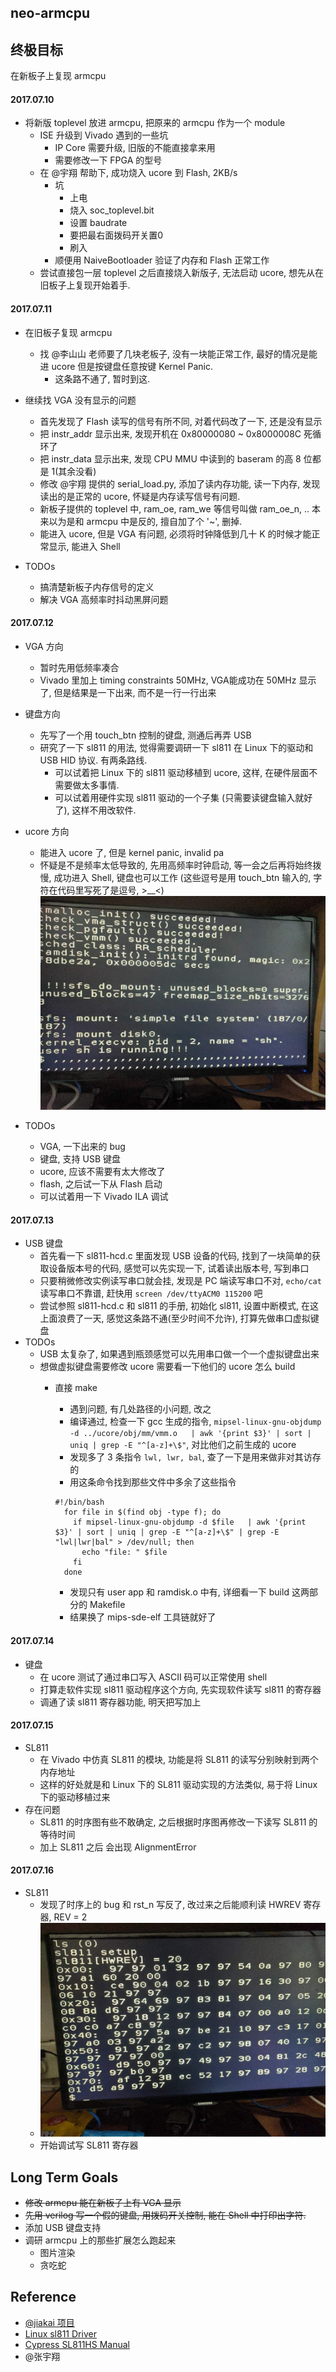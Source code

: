 ## neo-armcpu

## 终极目标
在新板子上复现 armcpu

#### 2017.07.10
- 将新版 toplevel 放进 armcpu, 把原来的 armcpu 作为一个 module
  - ISE 升级到 Vivado 遇到的一些坑
    - IP Core 需要升级, 旧版的不能直接拿来用
    - 需要修改一下 FPGA 的型号
  - 在 @宇翔 帮助下, 成功烧入 ucore 到 Flash, 2KB/s
    - 坑
      - 上电
      - 烧入 soc_toplevel.bit
      - 设置 baudrate
      - 要把最右面拨码开关置0
      - 刷入
    - 顺便用 NaiveBootloader 验证了内存和 Flash 正常工作
  - 尝试直接包一层 toplevel 之后直接烧入新版子, 无法启动 ucore, 想先从在旧板子上复现开始着手.

#### 2017.07.11
- 在旧板子复现 armcpu
  - 找 @李山山 老师要了几块老板子, 没有一块能正常工作, 最好的情况是能进 ucore 但是按键盘任意按键 Kernel Panic.
    - 这条路不通了, 暂时到这.

- 继续找 VGA 没有显示的问题
  - 首先发现了 Flash 读写的信号有所不同, 对着代码改了一下, 还是没有显示
  - 把 instr_addr 显示出来, 发现开机在 0x80000080 ~ 0x8000008C 死循环了
  - 把 instr_data 显示出来, 发现 CPU MMU 中读到的 baseram 的高 8 位都是 1(其余没看)
  - 修改 @宇翔 提供的 serial_load.py, 添加了读内存功能, 读一下内存, 发现读出的是正常的 ucore, 怀疑是内存读写信号有问题.
  - 新板子提供的 toplevel 中, ram_oe, ram_we 等信号叫做 ram_oe_n, .. 本来以为是和 armcpu 中是反的, 擅自加了个 '~', 删掉.
  - 能进入 ucore, 但是 VGA 有问题, 必须将时钟降低到几十 K 的时候才能正常显示, 能进入 Shell

- TODOs
  - 搞清楚新板子内存信号的定义
  - 解决 VGA 高频率时抖动黑屏问题

#### 2017.07.12
- VGA 方向
  - 暂时先用低频率凑合
  - Vivado 里加上 timing constraints 50MHz, VGA能成功在 50MHz 显示了, 但是结果是一下出来, 而不是一行一行出来
- 键盘方向
  - 先写了一个用 touch_btn 控制的键盘, 测通后再弄 USB
  - 研究了一下 sl811 的用法, 觉得需要调研一下 sl811 在 Linux 下的驱动和 USB HID 协议. 有两条路线.
    - 可以试着把 Linux 下的 sl811 驱动移植到 ucore, 这样, 在硬件层面不需要做太多事情.
    - 可以试着用硬件实现 sl811 驱动的一个子集 (只需要读键盘输入就好了), 这样不用改软件.
- ucore 方向
  - 能进入 ucore 了, 但是 kernel panic, invalid pa
  - 怀疑是不是频率太低导致的, 先用高频率时钟启动, 等一会之后再将始终拨慢, 成功进入 Shell, 键盘也可以工作 (这些逗号是用 touch_btn 输入的, 字符在代码里写死了是逗号, >__<)
    ![s1](screenshots/neo_ucore_shell.jpg)

- TODOs
  - VGA, 一下出来的 bug
  - 键盘, 支持 USB 键盘
  - ucore, 应该不需要有太大修改了
  - flash, 之后试一下从 Flash 启动
  - 可以试着用一下 Vivado ILA 调试

#### 2017.07.13
- USB 键盘
  - 首先看一下 sl811-hcd.c 里面发现 USB 设备的代码, 找到了一块简单的获取设备版本号的代码, 感觉可以先实现一下, 试着读出版本号, 写到串口
  - 只要稍微修改实例读写串口就会挂, 发现是 PC 端读写串口不对, `echo/cat` 读写串口不靠谱, 赶快用 `screen /dev/ttyACM0 115200` 吧
  - 尝试参照 sl811-hcd.c 和 sl811 的手册, 初始化 sl811, 设置中断模式, 在这上面浪费了一天, 感觉这条路不通(至少时间不允许), 打算先做串口虚拟键盘
- TODOs
  - USB 太复杂了, 如果遇到瓶颈感觉可以先用串口做一个一个虚拟键盘出来
  - 想做虚拟键盘需要修改 ucore 需要看一下他们的 ucore 怎么 build
    - 直接 make
      - 遇到问题, 有几处路径的小问题, 改之
      - 编译通过, 检查一下 gcc 生成的指令, `mipsel-linux-gnu-objdump -d ../ucore/obj/mm/vmm.o   | awk '{print $3}' | sort | uniq | grep -E "^[a-z]+\$"`, 对比他们之前生成的 ucore
      - 发现多了 3 条指令 `lwl, lwr, bal`, 查了一下是用来做非对其访存的
      - 用这条命令找到那些文件中多余了这些指令

      ```
      #!/bin/bash
        for file in $(find obj -type f); do
          if mipsel-linux-gnu-objdump -d $file   | awk '{print $3}' | sort | uniq | grep -E "^[a-z]+\$" | grep -E "lwl|lwr|bal" > /dev/null; then
            echo "file: " $file
          fi
        done
      ```
      - 发现只有 user app 和 ramdisk.o 中有, 详细看一下 build 这两部分的 Makefile
      - 结果换了 mips-sde-elf 工具链就好了

#### 2017.07.14
- 键盘
  - 在 ucore 测试了通过串口写入 ASCII 码可以正常使用 shell
  - 打算走软件实现 sl811 驱动程序这个方向, 先实现软件读写 sl811 的寄存器
  - 调通了读 sl811 寄存器功能, 明天把写加上

#### 2017.07.15
- SL811
  - 在 Vivado 中仿真 SL811 的模块, 功能是将 SL811 的读写分别映射到两个内存地址
  - 这样的好处就是和 Linux 下的 SL811 驱动实现的方法类似, 易于将 Linux 下的驱动移植过来
- 存在问题
  - SL811 的时序图有些不敢确定, 之后根据时序图再修改一下读写 SL811 的等待时间
  - 加上 SL811 之后 会出现 AlignmentError

#### 2017.07.16
- SL811
  - 发现了时序上的 bug 和 rst_n 写反了, 改过来之后能顺利读 HWREV 寄存器, REV = 2
  - ![hwreg](screenshots/neo_ucore_sl811.jpg)
  - 开始调试写 SL811 寄存器

## Long Term Goals
- ~~修改 armcpu 能在新板子上有 VGA 显示~~
- ~~先用 verilog 写一个假的键盘, 用拨码开关控制, 能在 Shell 中打印出字符.~~
- 添加 USB 键盘支持
- 调研 armcpu 上的那些扩展怎么跑起来
  - 图片渲染
  - 贪吃蛇

## Reference
- [@jiakai 项目](https://git.net9.org/armcpu-devteam/armcpu)
- [Linux sl811 Driver](https://github.com/torvalds/linux/blob/5924bbecd0267d87c24110cbe2041b5075173a25/drivers/usb/host/sl811-hcd.c)
- [Cypress SL811HS Manual](http://www.cypress.com/file/126236/download)
- @张宇翔
